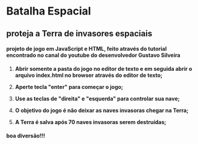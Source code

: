 # Batalha Espacial

## proteja a Terra de invasores espaciais



#### projeto de jogo  em  JavaScript e HTML, feito através do tutorial encontrado no canal do youtube  do desenvolvedor Gustavo Silveira 



1.  **Abrir somente a pasta do jogo no editor de texto e em seguida abrir o arquivo index.html no browser através do editor de texto;**

2. **Aperte tecla "enter"  para começar o jogo;**

3. **Use as teclas de "direita" e "esquerda" para controlar sua nave;**

4.  **O objetivo do jogo é não deixar as naves invasoras chegar na Terra;**

5. **A Terra é salva após 70 naves invasoras serem destruídas;**

   

#### boa diversão!!! 